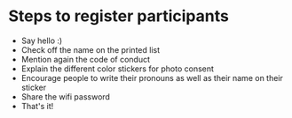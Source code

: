 # Steps to register participants
- Say hello :)
- Check off the name on the printed list
- Mention again the code of conduct
- Explain the different color stickers for photo consent
- Encourage people to write their pronouns as well as their name on their sticker
- Share the wifi password
- That's it!
